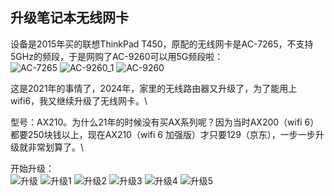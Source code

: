 ## 升级笔记本无线网卡
设备是2015年买的联想ThinkPad T450，原配的无线网卡是AC-7265，不支持5GHz的频段，于是网购了AC-9260可以用5G频段啦：\
![AC-7265](../images/2-维修电子设备/AC-7265.webp)
![AC-9260_1](../images/2-维修电子设备/AC-9260_1.webp)
![AC-9260](../images/2-维修电子设备/AC-9260.webp)

这是2021年的事情了，2024年，家里的无线路由器又升级了，为了能用上wifi6，我又继续升级了无线网卡。\

型号：AX210。为什么21年的时候没有买AX系列呢？因为当时AX200（wifi 6）都要250块钱以上，现在AX210（wifi 6 加强版）才只要129（京东），一步一步升级就非常划算了。\

开始升级：\
![升级](../images/2-维修电子设备/升级.webp)
![升级1](../images/2-维修电子设备/升级1.webp)
![升级2](../images/2-维修电子设备/升级2.webp)
![升级3](../images/2-维修电子设备/升级3.webp)
![升级4](../images/2-维修电子设备/升级4.webp)
![升级5](../images/2-维修电子设备/升级5.webp)